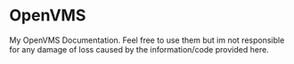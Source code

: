 # OpenVMS
My OpenVMS Documentation.
Feel free to use them but im not responsible for any damage of loss caused by the information/code provided here.
